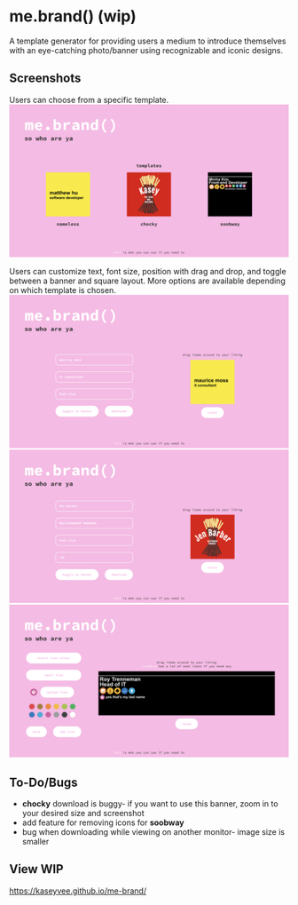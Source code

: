 # me.brand() (wip)

A template generator for providing users a medium to introduce themselves with an eye-catching photo/banner using recognizable and iconic designs.

## Screenshots

Users can choose from a specific template.
![Landing page for me.brand()](https://github.com/kaseyvee/me-brand/blob/main/docs/Home.png?raw=true)

Users can customize text, font size, position with drag and drop, and toggle between a banner and square layout. More options are available depending on which template is chosen.
![User customizing "nameless" template](https://github.com/kaseyvee/me-brand/blob/main/docs/nameless.png?raw=true)
![User customizing "chocky" template](https://github.com/kaseyvee/me-brand/blob/main/docs/chocky.png?raw=true)
![User customizing "soobway" template](https://github.com/kaseyvee/me-brand/blob/main/docs/soobway.png?raw=true)

## To-Do/Bugs
- **chocky** download is buggy- if you want to use this banner, zoom in to your desired size and screenshot
- add feature for removing icons for **soobway**
- bug when downloading while viewing on another monitor- image size is smaller

## View WIP
https://kaseyvee.github.io/me-brand/
